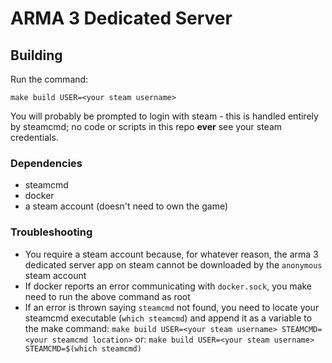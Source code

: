 # ARMA 3 Dedicated Server

## Building

Run the command:

```
make build USER=<your steam username>
```

You will probably be prompted to login with steam - this is handled entirely by steamcmd; no code or scripts in this repo **ever** see your steam credentials.

### Dependencies

- steamcmd
- docker
- a steam account (doesn't need to own the game)

### Troubleshooting

- You require a steam account because, for whatever reason, the arma 3 dedicated server app on steam cannot be downloaded by the `anonymous` steam account
- If docker reports an error communicating with `docker.sock`, you make need to run the above command as root
- If an error is thrown saying `steamcmd` not found, you need to locate your steamcmd executable (`which steamcmd`) and append it as a variable to the make command:
  `make build USER=<your steam username> STEAMCMD=<your steamcmd location>`
  or:
  `make build USER=<your steam username> STEAMCMD=$(which steamcmd)`
